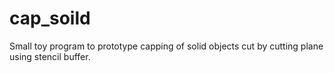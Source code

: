 # cap_soild
Small toy program to prototype capping of solid objects cut by cutting plane using stencil buffer.
